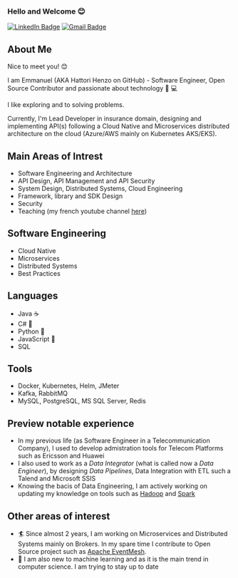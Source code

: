 ### Hello and Welcome :blush:

[![LinkedIn Badge](https://img.shields.io/badge/LinkedIn-0077B5?style=for-the-badge&logo=linkedin&logoColor=white)](https://www.linkedin.com/in/emmanuelsombugma/)
[![Gmail Badge](https://img.shields.io/badge/Gmail-D14836?style=for-the-badge&logo=gmail&logoColor=white)](mailto:esombugma@gmail.com)

## About Me

Nice to meet you! 😊

I am Emmanuel (AKA Hattori Henzo on GitHub) - Software Engineer, Open Source Contributor and passionate about technology :star2: :computer:

I like exploring and to solving problems.

Currently, I'm Lead Developer in insurance domain, designing and implementing API(s) following a Cloud Native and Microservices distributed architecture on the cloud (Azure/AWS mainly on Kubernetes AKS/EKS).

## Main Areas of Intrest

- Software Engineering and Architecture 
- API Design, API Management and API Security
- System Design, Distributed Systems, Cloud Engineering
- Framework, library and SDK Design
- Security
- Teaching (my french youtube channel [here](www.youtube.com/@javathinked))

## Software Engineering

- Cloud Native
- Microservices
- Distributed Systems
- Best Practices

## Languages

- Java :coffee:
- C# :hocho:
- Python :snake:
- JavaScript :hammer:
- SQL

## Tools

- Docker, Kubernetes, Helm, JMeter
- Kafka, RabbitMQ
- MySQL, PostgreSQL, MS SQL Server, Redis

## Preview notable experience

- In my previous life (as Software Engineer in a Telecommunication Company), I used to develop admistration tools for Telecom Platforms such as Ericsson and Huawei
- I also used to work as a *Data Integrator* (what is called now a *Data Engineer*), by designing *Data Pipelines*, Data Integration with ETL such a Talend and Microsoft SSIS
- Knowing the bacis of Data Engineering, I am actively working on updating my knowledge on tools such as [Hadoop](https://hadoop.apache.org/) and [Spark](https://spark.apache.org/)

## Other areas of interest

- :surfer: Since almost 2 years, I am working on Microservices and Distributed Systems mainly on Brokers. In my spare time I contribute to Open Source project such as [Apache EventMesh](https://github.com/apache/eventmesh).
- :slot_machine: I am also new to machine learning and as it is the main trend in computer science. I am trying to stay up to date
